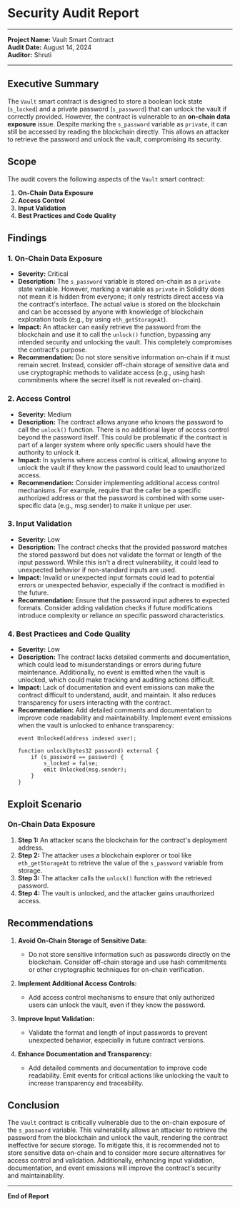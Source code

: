 # **Security Audit Report**

---

**Project Name:** Vault Smart Contract  
**Audit Date:** August 14, 2024  
**Auditor:** Shruti

---

## **Executive Summary**

The `Vault` smart contract is designed to store a boolean lock state (`s_locked`) and a private password (`s_password`) that can unlock the vault if correctly provided. However, the contract is vulnerable to an **on-chain data exposure** issue. Despite marking the `s_password` variable as `private`, it can still be accessed by reading the blockchain directly. This allows an attacker to retrieve the password and unlock the vault, compromising its security.

## **Scope**

The audit covers the following aspects of the `Vault` smart contract:
1. **On-Chain Data Exposure**
2. **Access Control**
3. **Input Validation**
4. **Best Practices and Code Quality**

## **Findings**

### **1. On-Chain Data Exposure**
   - **Severity:** Critical
   - **Description:** The `s_password` variable is stored on-chain as a `private` state variable. However, marking a variable as `private` in Solidity does not mean it is hidden from everyone; it only restricts direct access via the contract's interface. The actual value is stored on the blockchain and can be accessed by anyone with knowledge of blockchain exploration tools (e.g., by using `eth_getStorageAt`).
   - **Impact:** An attacker can easily retrieve the password from the blockchain and use it to call the `unlock()` function, bypassing any intended security and unlocking the vault. This completely compromises the contract's purpose.
   - **Recommendation:** Do not store sensitive information on-chain if it must remain secret. Instead, consider off-chain storage of sensitive data and use cryptographic methods to validate access (e.g., using hash commitments where the secret itself is not revealed on-chain).

### **2. Access Control**
   - **Severity:** Medium
   - **Description:** The contract allows anyone who knows the password to call the `unlock()` function. There is no additional layer of access control beyond the password itself. This could be problematic if the contract is part of a larger system where only specific users should have the authority to unlock it.
   - **Impact:** In systems where access control is critical, allowing anyone to unlock the vault if they know the password could lead to unauthorized access.
   - **Recommendation:** Consider implementing additional access control mechanisms. For example, require that the caller be a specific authorized address or that the password is combined with some user-specific data (e.g., msg.sender) to make it unique per user.

### **3. Input Validation**
   - **Severity:** Low
   - **Description:** The contract checks that the provided password matches the stored password but does not validate the format or length of the input password. While this isn't a direct vulnerability, it could lead to unexpected behavior if non-standard inputs are used.
   - **Impact:** Invalid or unexpected input formats could lead to potential errors or unexpected behavior, especially if the contract is modified in the future.
   - **Recommendation:** Ensure that the password input adheres to expected formats. Consider adding validation checks if future modifications introduce complexity or reliance on specific password characteristics.

### **4. Best Practices and Code Quality**
   - **Severity:** Low
   - **Description:** The contract lacks detailed comments and documentation, which could lead to misunderstandings or errors during future maintenance. Additionally, no event is emitted when the vault is unlocked, which could make tracking and auditing actions difficult.
   - **Impact:** Lack of documentation and event emissions can make the contract difficult to understand, audit, and maintain. It also reduces transparency for users interacting with the contract.
   - **Recommendation:** Add detailed comments and documentation to improve code readability and maintainability. Implement event emissions when the vault is unlocked to enhance transparency:
     ```solidity
     event Unlocked(address indexed user);

     function unlock(bytes32 password) external {
         if (s_password == password) {
             s_locked = false;
             emit Unlocked(msg.sender);
         }
     }
     ```

## **Exploit Scenario**

### **On-Chain Data Exposure**
1. **Step 1:** An attacker scans the blockchain for the contract's deployment address.
2. **Step 2:** The attacker uses a blockchain explorer or tool like `eth_getStorageAt` to retrieve the value of the `s_password` variable from storage.
3. **Step 3:** The attacker calls the `unlock()` function with the retrieved password.
4. **Step 4:** The vault is unlocked, and the attacker gains unauthorized access.

## **Recommendations**

1. **Avoid On-Chain Storage of Sensitive Data:**
   - Do not store sensitive information such as passwords directly on the blockchain. Consider off-chain storage and use hash commitments or other cryptographic techniques for on-chain verification.

2. **Implement Additional Access Controls:**
   - Add access control mechanisms to ensure that only authorized users can unlock the vault, even if they know the password.

3. **Improve Input Validation:**
   - Validate the format and length of input passwords to prevent unexpected behavior, especially in future contract versions.

4. **Enhance Documentation and Transparency:**
   - Add detailed comments and documentation to improve code readability. Emit events for critical actions like unlocking the vault to increase transparency and traceability.

## **Conclusion**

The `Vault` contract is critically vulnerable due to the on-chain exposure of the `s_password` variable. This vulnerability allows an attacker to retrieve the password from the blockchain and unlock the vault, rendering the contract ineffective for secure storage. To mitigate this, it is recommended not to store sensitive data on-chain and to consider more secure alternatives for access control and validation. Additionally, enhancing input validation, documentation, and event emissions will improve the contract's security and maintainability.

---

**End of Report**
